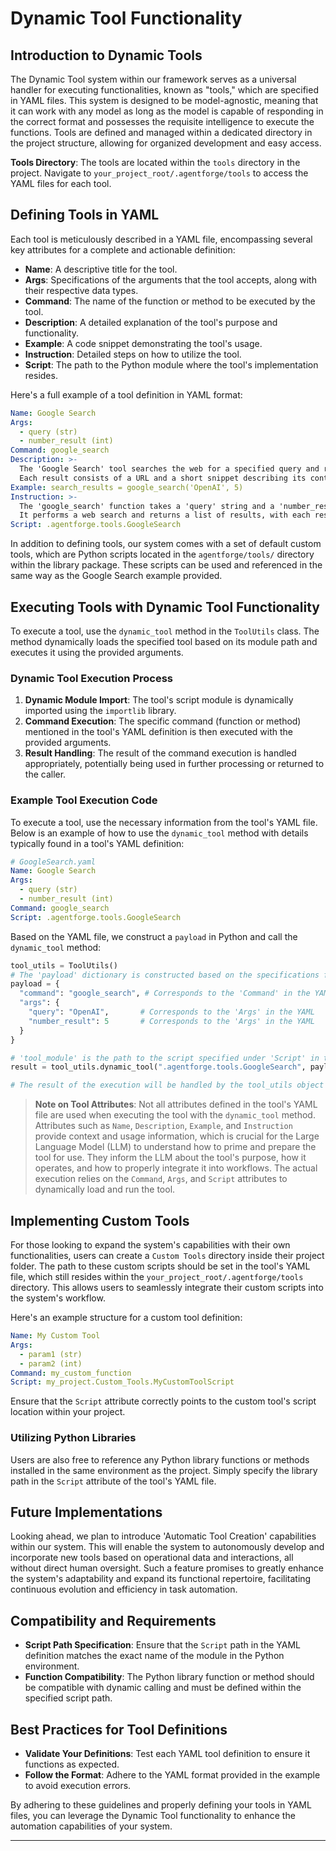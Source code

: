# Dynamic Tool Functionality

## Introduction to Dynamic Tools

The Dynamic Tool system within our framework serves as a universal handler for executing functionalities, known as "tools," which are specified in YAML files. This system is designed to be model-agnostic, meaning that it can work with any model as long as the model is capable of responding in the correct format and possesses the requisite intelligence to execute the functions. Tools are defined and managed within a dedicated directory in the project structure, allowing for organized development and easy access.

**Tools Directory**: The tools are located within the `tools` directory in the project. Navigate to `your_project_root/.agentforge/tools` to access the YAML files for each tool.

## Defining Tools in YAML

Each tool is meticulously described in a YAML file, encompassing several key attributes for a complete and actionable definition:

- **Name**: A descriptive title for the tool.
- **Args**: Specifications of the arguments that the tool accepts, along with their respective data types.
- **Command**: The name of the function or method to be executed by the tool.
- **Description**: A detailed explanation of the tool's purpose and functionality.
- **Example**: A code snippet demonstrating the tool's usage.
- **Instruction**: Detailed steps on how to utilize the tool.
- **Script**: The path to the Python module where the tool's implementation resides.

Here's a full example of a tool definition in YAML format:

```yaml
Name: Google Search
Args: 
  - query (str)
  - number_result (int)
Command: google_search
Description: >-
  The 'Google Search' tool searches the web for a specified query and retrieves a set number of results.
  Each result consists of a URL and a short snippet describing its contents.
Example: search_results = google_search('OpenAI', 5)
Instruction: >-
  The 'google_search' function takes a 'query' string and a 'number_result' integer as inputs.
  It performs a web search and returns a list of results, with each result being a tuple containing a URL and a snippet.
Script: .agentforge.tools.GoogleSearch
```

In addition to defining tools, our system comes with a set of default custom tools, which are Python scripts located in the `agentforge/tools/` directory within the library package. These scripts can be used and referenced in the same way as the Google Search example provided.

## Executing Tools with Dynamic Tool Functionality

To execute a tool, use the `dynamic_tool` method in the `ToolUtils` class. The method dynamically loads the specified tool based on its module path and executes it using the provided arguments.

### Dynamic Tool Execution Process

1. **Dynamic Module Import**: The tool's script module is dynamically imported using the `importlib` library.
2. **Command Execution**: The specific command (function or method) mentioned in the tool's YAML definition is then executed with the provided arguments.
3. **Result Handling**: The result of the command execution is handled appropriately, potentially being used in further processing or returned to the caller.

### Example Tool Execution Code

To execute a tool, use the necessary information from the tool's YAML file. Below is an example of how to use the `dynamic_tool` method with details typically found in a tool's YAML definition:

```yaml
# GoogleSearch.yaml
Name: Google Search
Args: 
  - query (str)
  - number_result (int)
Command: google_search
Script: .agentforge.tools.GoogleSearch
```

Based on the YAML file, we construct a `payload` in Python and call the `dynamic_tool` method:

```python
tool_utils = ToolUtils()
# The 'payload' dictionary is constructed based on the specifications from the 'GoogleSearch.yaml' file
payload = {
  "command": "google_search", # Corresponds to the 'Command' in the YAML
  "args": {
    "query": "OpenAI",       # Corresponds to the 'Args' in the YAML
    "number_result": 5       # Corresponds to the 'Args' in the YAML
  }
}

# 'tool_module' is the path to the script specified under 'Script' in the YAML file
result = tool_utils.dynamic_tool(".agentforge.tools.GoogleSearch", payload)

# The result of the execution will be handled by the tool_utils object
```

>**Note on Tool Attributes**: Not all attributes defined in the tool's YAML file are used when executing the tool with the `dynamic_tool` method. Attributes such as `Name`, `Description`, `Example`, and `Instruction` provide context and usage information, which is crucial for the Large Language Model (LLM) to understand how to prime and prepare the tool for use. They inform the LLM about the tool's purpose, how it operates, and how to properly integrate it into workflows. The actual execution relies on the `Command`, `Args`, and `Script` attributes to dynamically load and run the tool.

## Implementing Custom Tools

For those looking to expand the system's capabilities with their own functionalities, users can create a `Custom Tools` directory inside their project folder. The path to these custom scripts should be set in the tool's YAML file, which still resides within the `your_project_root/.agentforge/tools` directory. This allows users to seamlessly integrate their custom scripts into the system's workflow.

Here's an example structure for a custom tool definition:

```yaml
Name: My Custom Tool
Args: 
  - param1 (str)
  - param2 (int)
Command: my_custom_function
Script: my_project.Custom_Tools.MyCustomToolScript
```

Ensure that the `Script` attribute correctly points to the custom tool's script location within your project.

### Utilizing Python Libraries

Users are also free to reference any Python library functions or methods installed in the same environment as the project. Simply specify the library path in the `Script` attribute of the tool's YAML file.

## Future Implementations

Looking ahead, we plan to introduce 'Automatic Tool Creation' capabilities within our system. This will enable the system to autonomously develop and incorporate new tools based on operational data and interactions, all without direct human oversight. Such a feature promises to greatly enhance the system's adaptability and expand its functional repertoire, facilitating continuous evolution and efficiency in task automation.

## Compatibility and Requirements

- **Script Path Specification**: Ensure that the `Script` path in the YAML definition matches the exact name of the module in the Python environment.
- **Function Compatibility**: The Python library function or method should be compatible with dynamic calling and must be defined within the specified script path.

## Best Practices for Tool Definitions

- **Validate Your Definitions**: Test each YAML tool definition to ensure it functions as expected.
- **Follow the Format**: Adhere to the YAML format provided in the example to avoid execution errors.

By adhering to these guidelines and properly defining your tools in YAML files, you can leverage the Dynamic Tool functionality to enhance the automation capabilities of your system.

---
